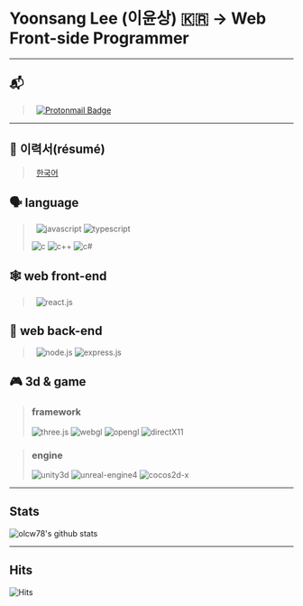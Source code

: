 # Yoonsang Lee (이윤상) 🇰🇷 -> Web Front-side Programmer

---

## 📬

> &nbsp;
> [![Protonmail Badge][mail-link]](mailto:highp0912@pm.me)
> &nbsp;

---

## 📜 이력서(résumé)

> &nbsp;
> [한국어][resume-in-korean]
> &nbsp;
<!-- > [in English][resume-in-english] -->
<!-- > [en français][resume-in-french] -->

## 🗣️ language

> &nbsp;
> ![javascript][javascript-badge] ![typescript][typescript-badge]
> 
> ![c][c-badge] ![c++][c++-badge] ![c#][c#-badge]
> &nbsp;

## 🕸️ web front-end

> &nbsp;
> ![react.js][react.js-badge]
> &nbsp;

## 🎒 web back-end

> &nbsp;
> ![node.js][node.js-badge] ![express.js][express.js-badge]
> &nbsp;

## 🎮 3d & game

> ### framework
> ![three.js][three.js-badge] ![webgl][webgl-badge] ![opengl][opengl-badge] ![directX11][directx11-badge]
> &nbsp;

> ### engine
> ![unity3d][unity3d-badge] ![unreal-engine4][unreal-engine4-badge] ![cocos2d-x][cocos2d-x-badge]
> &nbsp;

---

## Stats

![olcw78's github stats][github-stats]

---

## Hits 
![Hits][hits-link]

<!-- Contacts -->
[mail-link]: https://img.shields.io/badge/protonmail-8B89CC?style=flat-square&badge=Protonmail&badgeColor=white&link=mailto:highp0912@pm.me

<!-- Résumé link -->
[resume-in-korean]: https://www.notion.so/0d936c807bdd4cdeb0a5c420ecaa7da5

<!-- language -->
[javascript-badge]: https://img.shields.io/badge/_-F7DF1E?logo=javascript&logoColor=black
[typescript-badge]: https://img.shields.io/badge/_-3178C6?logo=typescript&logoColor=white
[c-badge]: https://img.shields.io/badge/C-A8B9CC "c badge alt"
[c++-badge]: https://img.shields.io/badge/C++-00599C "c++ badge alt" 
[c#-badge]: https://img.shields.io/badge/csharp-239120 "c# badge alt"

<!-- skill: web front-end -->
[react.js-badge]: https://img.shields.io/badge/react-61DAFB?logo=react&logoColor=black

<!-- skill: web back-end -->
[node.js-badge]: https://img.shields.io/badge/node.js-339933?badge=node.js&badgeColor=white "node.js badge alt"
[express.js-badge]: https://img.shields.io/badge/express.js-000000?badge=express&badgeColor=white "express.js badge alt"

<!-- skill: 3d & game -->
[three.js-badge]: https://img.shields.io/badge/three.js-000000?badge=three.js&badgeColor=white
[webgl-badge]: https://img.shields.io/badge/webGL-990000?&logo=webgl&logoColor=white "webgl badge alt"
[opengl-badge]: https://img.shields.io/badge/openGL-5586A4?&logo=opengl&logoColor=white "opengl badge alt"
[directx11-badge]: https://img.shields.io/badge/directX11-00599C "directx 11 badge alt"
[unity3d-badge]: https://img.shields.io/badge/unity3d-000000?logo=unity&logoColor=white "unity3d badge alt"
[unreal-engine4-badge]: https://img.shields.io/badge/Unreal_Engine4-313131 "unreal engine 4 badge alt"
[cocos2d-x-badge]: https://img.shields.io/badge/cocos2dx-313131?logo=cocos "cocos2dx badget alt"

<!-- github stats -->
[github-stats]: https://github-readme-stats.vercel.app/api?username=olcw78&show_icons=true

[hits-link]: https://hits.seeyoufarm.com/api/count/incr/badge.svg?url=https%3A%2F%2Fgithub.com%2Folcw78%2Fhit-counter&count_bg=%23FF00E7&title_bg=%2300B5D5&icon=verizon.svg&icon_color=%23000000&title=Hits&edge_flat=false(https://hits.seeyoufarm.com)
